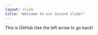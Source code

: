 ```yaml
---
layout: slide
title: "Welcome to our second slide!"
---
```

This is GitHub
Use the left arrow to go back!
